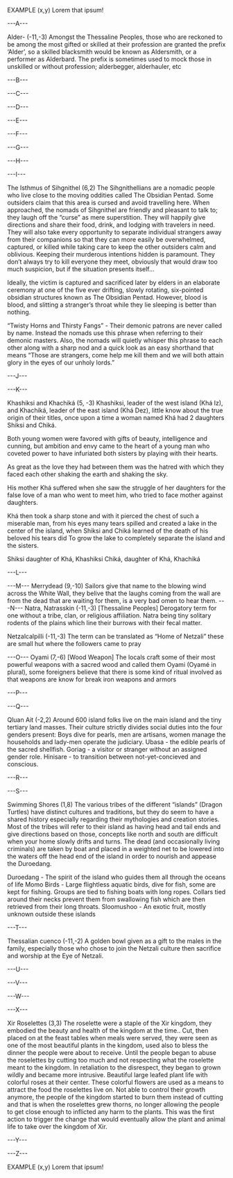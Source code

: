 EXAMPLE (x,y)
Lorem that ipsum!

---A---

Alder- (-11,-3)
Amongst the Thessaline Peoples, those who are reckoned to be among the most gifted or skilled at their profession are granted the prefix ‘Alder’, so a skilled blacksmith would be known as Aldersmith, or a performer as Alderbard.  The prefix is sometimes used to mock those in unskilled or without profession; alderbegger, alderhauler, etc

---B---

---C---

---D---

---E---

---F---

---G---

---H---

---I---

The Isthmus of Sihgnithel (6,2)
The Sihgnithellians are a nomadic people who live close to the moving oddities called The Obsidian Pentad.  Some outsiders claim that this area is cursed and avoid travelling here.  When approached, the nomads of Sihgnithel are friendly and pleasant to talk to; they laugh off the “curse” as mere superstition.  They will happily give directions and share their food, drink, and lodging with travelers in need.  They will also take every opportunity to separate individual strangers away from their companions so that they can more easily be overwhelmed, captured, or killed while taking care to keep the other outsiders calm and oblivious.  Keeping their murderous intentions hidden is paramount.  They don’t always try to kill everyone they meet, obviously that would draw too much suspicion, but if the situation presents itself…  

Ideally, the victim is captured and sacrificed later by elders in an elaborate ceremony at one of the five ever drifting, slowly rotating, six-pointed obsidian structures known as The Obsidian Pentad.  However, blood is blood, and slitting a stranger’s throat while they lie sleeping is better than nothing.

“Twisty Horns and Thirsty Fangs” - Their demonic patrons are never called by name.  Instead the nomads use this phrase when referring to their demonic masters.  Also, the nomads will quietly whisper this phrase to each other along with a sharp nod and a quick look as an easy shorthand that means “Those are strangers, come help me kill them and we will both attain glory in the eyes of our unholy lords.”


---J---

---K---

Khashiksi and Khachiká (5, -3)
Khashiksi, leader of the west island (Khá Iz), and Khachiká, leader of the east island (Khá Dez), little know about the true origin of their titles, once upon a time a woman named Khá had 2 daughters Shiksi and Chiká.

Both young women were favored with gifts of beauty, intelligence and cunning, but ambition and envy came to the heart of a young man who coveted power to have infuriated both sisters by playing with their hearts.

As great as the love they had between them was the hatred with which they faced each other shaking the earth and shaking the sky.

His mother Khá suffered when she saw the struggle of her daughters for the false love of a man who went to meet him, who tried to face mother against daughters.

Khá then took a sharp stone and with it pierced the chest of such a miserable man, from his eyes many tears spilled and created a lake in the center of the island, when Shiksi and Chiká learned of the death of his beloved his tears did To grow the lake to completely separate the island and the sisters.

Shiksi daughter of Khá, Khashiksi
Chiká, daughter of Khá, Khachiká

---L---

---M---
Merrydead (9,-10)
Sailors give that name to the blowing wind across the White Wall, they belive that the laughs coming from the wall are from the dead that are waiting for them, is a very bad omen to hear them.
---N---
Natra, Natrasskin (-11,-3) [Thessaline Peoples]
Derogatory term for one without a tribe, clan, or religious affiliation.  Natra being tiny solitary rodents of the plains which line their burrows with their fecal matter.

Netzalcalpilli (-11,-3)
The term can be translated as “Home of Netzali” these are small hut where the followers came to pray

---O---
Oyami (7,-6) [Wood Weapon]
The locals craft some of their most powerful weapons with a sacred wood and called them Oyami (Oyamé in plural), some foreigners believe that there is some kind of ritual involved as that weapons are know for break iron weapons and armors


---P---

---Q---

Qluan Ait (-2,2)
Around 600 island folks live on the main island and the tiny tertiary land masses. Their culture strictly divides social duties into the four genders present: Boys dive for pearls, men are artisans, women manage the households and lady-men operate the judiciary.
	Ubasa - the edible pearls of the sacred shellfish.
	Goriag - a visitor or stranger without an assigned gender role.
	Hinisare - to transition between not-yet-concieved and conscious.

---R---

---S---

Swimming Shores (1,8)
The various tribes of the different “islands” (Dragon Turtles) have distinct cultures and traditions, but they do seem to have a shared history especially regarding their mythologies and creation stories.  Most of the tribes will refer to their island as having head and tail ends and give directions based on those, concepts like north and south are difficult when your home slowly drifts and turns.  The dead (and occasionally living criminals) are taken by boat and placed in a weighted net to be lowered into the waters off the head end of the island in order to nourish and appease the Duroedang.

Duroedang - The spirit of the island who guides them all through the oceans of life
Momo Birds - Large flightless aquatic birds, dive for fish, some are kept for fishing.  Groups are tied to fishing boats with long ropes.  Collars tied around their necks prevent them from swallowing fish which are then retrieved from their long throats.
Sloomushoo - An exotic fruit, mostly unknown outside these islands

---T---

Thessalian cuenco (-11,-2)
 A golden bowl given as a gift to the males in the family, especially those who chose to join the Netzali culture then sacrifice and worship at the Eye of Netzali.


---U---

---V---

---W---

---X---

Xir Roselettes (3,3)
The roselette were a staple of the Xir kingdom, they embodied the beauty and health of the kingdom at the time.. Cut, then placed on at the feast tables when meals were served, they were seen as one of the most beautiful plants in the kingdom, used also to bless the dinner the people were about to receive. Until the people began to abuse the roselettes by cutting too much and not respecting what the roselette meant to the kingdom. In retaliation to the disrespect, they began to grown wildly and became more intrusive. Beautiful large leafed plant life with colorful roses at their center. These colorful flowers are used as a means to attract the food the roselettes live on. Not able to control their growth anymore, the people of the kingdom started to burn them instead of cutting and that is when the roselettes grew thorns, no longer allowing the people to get close enough to inflicted any harm to the plants. This was the first action to trigger the change that would eventually allow the plant and animal life to take over the kingdom of Xir.

---Y---

---Z---






EXAMPLE (x,y)
Lorem that ipsum!
